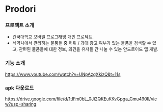 Prodori
=============

### 프로젝트 소개

- 건국대학교 모바일 프로그래밍 개인 프로젝트.
- 식약처에서 관리하는 물품들 중 허위 / 과대 광고 여부가 있는 물품을 검색할 수 있고, 관련된 물품들에 대한 정보, 의견을 유저들 간 나눌 수 있는 안드로이드 앱 개발. <br/>

### 기능 소개
https://www.youtube.com/watch?v=UNpAzgXkizQ&t=11s

### apk 다운로드
https://drive.google.com/file/d/1tIFm0bL_0Ji2QKEuKKvGpga_Cmu490Il/view?usp=sharing

